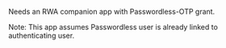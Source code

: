 
Needs an RWA companion app with Passwordless-OTP grant.

Note: This app assumes Passwordless user is already linked to authenticating user.   
